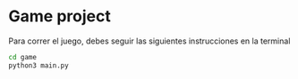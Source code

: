 # Game project

Para correr el juego, debes seguir las siguientes instrucciones en la terminal

```sh
cd game
python3 main.py
```